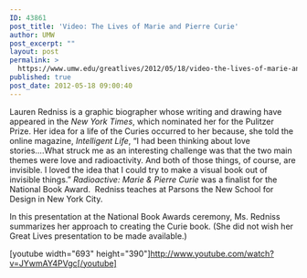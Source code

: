 ```yaml
---
ID: 43861
post_title: 'Video: The Lives of Marie and Pierre Curie'
author: UMW
post_excerpt: ""
layout: post
permalink: >
  https://www.umw.edu/greatlives/2012/05/18/video-the-lives-of-marie-and-pierre-curie/
published: true
post_date: 2012-05-18 09:00:40
---
```

Lauren Redniss is a graphic biographer whose writing and drawing have appeared in the <em>New York Times</em>, which nominated her for the Pulitzer Prize. Her idea for a life of the Curies occurred to her because, she told the online magazine, <em>Intelligent Life</em>, “I had been thinking about love stories….What struck me as an interesting challenge was that the two main themes were love and radioactivity. And both of those things, of course, are invisible. I loved the idea that I could try to make a visual book out of invisible things.” <em>Radioactive: Marie &amp; Pierre Curie</em> was a finalist for the National Book Award.  Redniss teaches at Parsons the New School for Design in New York City.

In this presentation at the National Book Awards ceremony, Ms. Redniss summarizes her approach to creating the Curie book. (She did not wish her Great Lives presentation to be made available.)

[youtube width="693" height="390"]http://www.youtube.com/watch?v=JYwmAY4PVgc[/youtube]